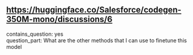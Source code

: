 ## https://huggingface.co/Salesforce/codegen-350M-mono/discussions/6

contains_question: yes  
question_part: What are the other methods that I can use to finetune this model